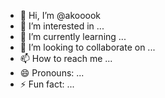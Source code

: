 - 👋 Hi, I’m @akooook
- 👀 I’m interested in ...
- 🌱 I’m currently learning ...
- 💞️ I’m looking to collaborate on ...
- 📫 How to reach me ...
- 😄 Pronouns: ...
- ⚡ Fun fact: ...

<!---
akooook/akooook is a ✨ special ✨ repository because its `README.md` (this file) appears on your GitHub profile.
You can click the Preview link to take a look at your changes.
--->
